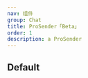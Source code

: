 ```yaml
---
nav: 组件
group: Chat
title: ProSender「Beta」
order: 1
description: a ProSender
---
```


## Default

<code src="./demos/base.tsx"></code> <code src="./demos/actionsRender.tsx"></code>
